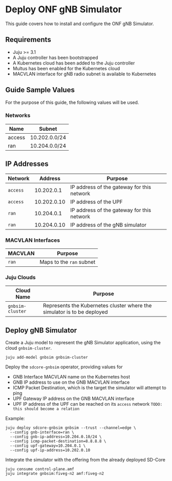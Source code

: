 # Deploy ONF gNB Simulator

This guide covers how to install and configure the ONF gNB Simulator.

## Requirements

- Juju >= 3.1
- A Juju controller has been bootstrapped
- A Kubernetes cloud has been added to the Juju controller
- Multus has been enabled for the Kubernetes cloud
- MACVLAN interface for gNB radio subnet is available to Kubernetes

## Guide Sample Values

For the purpose of this guide, the following values will be used.

### Networks
 
| Name   | Subnet |
| ------ | ------ |
| access | 10.202.0.0/24 |
| ran    | 10.204.0.0/24 |

## IP Addresses

| Network  | Address | Purpose |
| -------- | ------- | ------- |
| `access` | 10.202.0.1  | IP address of the gateway for this network
| `access` | 10.202.0.10 | IP address of the UPF
| `ran`    | 10.204.0.1  | IP address of the gateway for this network
| `ran`    | 10.204.0.10 | IP address of the gNB simulator

### MACVLAN Interfaces

| MACVLAN | Purpose |
|---------|---------|
| `ran`   | Maps to the `ran` subnet |

### Juju Clouds

| Cloud Name | Purpose |
|------------|---------|
| `gnbsim-cluster` | Represents the Kubernetes cluster where the simulator is to be deployed |

## Deploy gNB Simulator

Create a Juju model to represent the gNB Simulator application, using the cloud `gnbsim-cluster`.

```console
juju add-model gnbsim gnbsim-cluster
```

Deploy the `sdcore-gnbsim` operator, providing values for
- GNB Interface MACVLAN name on the Kubernetes host
- GNB IP address to use on the GNB MACVLAN interface
- ICMP Packet Destination, which is the target the simulator will attempt to ping
- UPF Gateway IP address on the GNB MACVLAN interface
- UPF IP address of the UPF can be reached on its `access` network `TODO: this should become a relation`

Example:

```console
juju deploy sdcore-gnbsim gnbsim --trust --channel=edge \
  --config gnb-interface=ran \
  --config gnb-ip-address=10.204.0.10/24 \
  --config icmp-packet-destination=8.8.8.8 \
  --config upf-gateway=10.204.0.1 \
  --config upf-ip-address=10.202.0.10
```

Integrate the simulator with the offering from the already deployed SD-Core

```console
juju consume control-plane.amf
juju integrate gnbsim:fiveg-n2 amf:fiveg-n2
```

